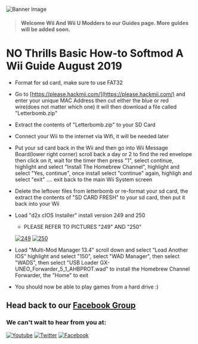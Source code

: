 ![Banner Image](https://WiiMasterRob.github.io/Wii-And-Wii-U-Guides/images/Banner-short.jpg)

  > #### **Welcome Wii And Wii U Modders to our Guides page.  More guides will be added soon.**


# NO Thrills Basic How-to Softmod A Wii Guide August 2019


* Format for sd card, make sure to use FAT32


* Go to [https://please.hackmii.com/](https://please.hackmii.com/) and enter your unique MAC Address then cut either the blue or red wire(does not matter which one) it will then download a file called "Letterbomb.zip"


* Extract the contents of "Letterbomb.zip" to your SD Card


* Connect your Wii to the internet via Wifi, it will be needed later


* Put your sd card back in the Wii and then go into Wii Message Board(lower right corner) scroll back a day or 2 to find the red envelope then click on it, wait for the timer then press "1", select continue, highlight and select "Install The Homebrew Channel", highlight and select "Yes, continue", once install select "continue" again, highligh and select "exit" .... exit back to the main Wii System screen

* Delete the leftover files from letterbomb or re-format your sd card, the extract the contents of "SD CARD FRESH" to your sd card, then put it back into your Wii


* Load "d2x cIOS Installer" install version 249 and 250
   * PLEASE REFER TO PICTURES "249" AND "250"
   
   [![249](https://WiiMasterRob.github.io/Wii-And-Wii-U-Guides/images/249thumb.png)](https://WiiMasterRob.github.io/Wii-And-Wii-U-Guides/images/249.jpg) [![250](https://WiiMasterRob.github.io/Wii-And-Wii-U-Guides/images/250thumb.png)](https://WiiMasterRob.github.io/Wii-And-Wii-U-Guides/images/250.jpg)


* Load "Multi-Mod Manager 13.4" scroll down and select “Load Another IOS” highlight and select "150", select "WAD Manager", then select "WADS", then select "USB Loader GX-UNEO_Forwarder_5_1_AHBPROT.wad" to install the Homebrew Channel Forwarder, the "Home" to exit


* You should now be able to play games from a hard drive :)

## Head back to our [Facebook Group](https://www.facebook.com/groups/wiiwiiumodders)

### We can't wait to hear from you at:

[![Youtube](https://WiiMasterRob.github.io/Wii-And-Wii-U-Guides/images/Youtube.png)](https://www.youtube.com/channel/UColJM59KTw-Ty5SiudsTt6A) [![Twitter](https://WiiMasterRob.github.io/Wii-And-Wii-U-Guides/images/Twitter.png)](https://twitter.com/UModders) [![Facebook](https://WiiMasterRob.github.io/Wii-And-Wii-U-Guides/images/FBlogo.png)](https://www.facebook.com/groups/wiiwiiumodders)
